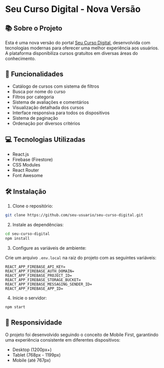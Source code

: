 # Seu Curso Digital - Nova Versão

## 📚 Sobre o Projeto

Esta é uma nova versão do portal [Seu Curso Digital](https://cursos.seucursodigital.com/), desenvolvida com tecnologias modernas para oferecer uma melhor experiência aos usuários. A plataforma disponibiliza cursos gratuitos em diversas áreas do conhecimento.

## 🚀 Funcionalidades

- Catálogo de cursos com sistema de filtros
- Busca por nome do curso
- Filtros por categoria
- Sistema de avaliações e comentários
- Visualização detalhada dos cursos
- Interface responsiva para todos os dispositivos
- Sistema de paginação
- Ordenação por diversos critérios

## 💻 Tecnologias Utilizadas

- React.js
- Firebase (Firestore)
- CSS Modules
- React Router
- Font Awesome

## 🛠️ Instalação

1. Clone o repositório:

```bash
git clone https://github.com/seu-usuario/seu-curso-digital.git
```

2. Instale as dependências:

```bash
cd seu-curso-digital
npm install
```


3. Configure as variáveis de ambiente: 

Crie um arquivo `.env.local` na raiz do projeto com as seguintes variáveis:

```
REACT_APP_FIREBASE_API_KEY=
REACT_APP_FIREBASE_AUTH_DOMAIN=
REACT_APP_FIREBASE_PROJECT_ID=
REACT_APP_FIREBASE_STORAGE_BUCKET=
REACT_APP_FIREBASE_MESSAGING_SENDER_ID=
REACT_APP_FIREBASE_APP_ID=
```

4. Inicie o servidor:

```bash
npm start
```


## 📱 Responsividade

O projeto foi desenvolvido seguindo o conceito de Mobile First, garantindo uma experiência consistente em diferentes dispositivos:
- Desktop (1200px+)
- Tablet (768px - 1199px)
- Mobile (até 767px)


